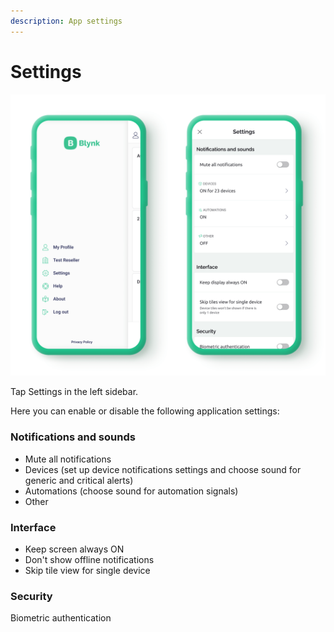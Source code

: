 ```yaml
---
description: App settings
---
```


# Settings

![App settings](<../../.gitbook/assets/App settings.png>)

Tap Settings in the left sidebar.

Here you can enable or disable the following application settings:

### Notifications and sounds

* Mute all notifications
* Devices (set up device notifications settings and choose sound for generic and critical alerts)
* Automations (choose sound for automation signals)
* Other

### Interface

* Keep screen always ON
* Don't show offline notifications
* Skip tile view for single device

### Security

Biometric authentication
